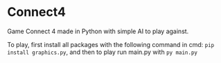 # Connect4
Game Connect 4 made in Python with simple AI to play against.

To play, first install all packages with the following command in cmd: ```pip install graphics.py```, and then to play run main.py with ```py main.py```
